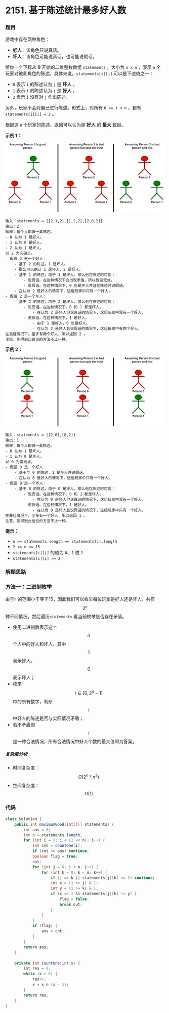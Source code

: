 # 2151. 基于陈述统计最多好人数

### 题目

游戏中存在两种角色：

- **好人**：该角色只说真话。
- **坏人**：该角色可能说真话，也可能说假话。

给你一个下标从 **0** 开始的二维整数数组 `statements` ，大小为 `n x n` ，表示 `n` 个玩家对彼此角色的陈述。具体来说，`statements[i][j]` 可以是下述值之一：

- `0` 表示 `i` 的陈述认为 `j` 是 **坏人** 。
- `1` 表示 `i` 的陈述认为 `j` 是 **好人** 。
- `2` 表示 `i` 没有对 `j` 作出陈述。

另外，玩家不会对自己进行陈述。形式上，对所有 `0 <= i < n` ，都有 `statements[i][i] = 2` 。

根据这 `n` 个玩家的陈述，返回可以认为是 **好人** 的 **最大** 数目。

 

**示例 1：**

![img](5992%E5%9F%BA%E4%BA%8E%E9%99%88%E8%BF%B0%E7%BB%9F%E8%AE%A1%E6%9C%80%E5%A4%9A%E5%A5%BD%E4%BA%BA%E6%95%B0.assets/logic1.jpg)

```
输入：statements = [[2,1,2],[1,2,2],[2,0,2]]
输出：2
解释：每个人都做一条陈述。
- 0 认为 1 是好人。
- 1 认为 0 是好人。
- 2 认为 1 是坏人。
以 2 为突破点。
- 假设 2 是一个好人：
    - 基于 2 的陈述，1 是坏人。
    - 那么可以确认 1 是坏人，2 是好人。
    - 基于 1 的陈述，由于 1 是坏人，那么他在陈述时可能：
        - 说真话。在这种情况下会出现矛盾，所以假设无效。
        - 说假话。在这种情况下，0 也是坏人并且在陈述时说假话。
    - 在认为 2 是好人的情况下，这组玩家中只有一个好人。
- 假设 2 是一个坏人：
    - 基于 2 的陈述，由于 2 是坏人，那么他在陈述时可能：
        - 说真话。在这种情况下，0 和 1 都是坏人。
            - 在认为 2 是坏人但说真话的情况下，这组玩家中没有一个好人。
        - 说假话。在这种情况下，1 是好人。
            - 由于 1 是好人，0 也是好人。
            - 在认为 2 是坏人且说假话的情况下，这组玩家中有两个好人。
在最佳情况下，至多有两个好人，所以返回 2 。
注意，能得到此结论的方法不止一种。
```

**示例 2：**

![img](5992%E5%9F%BA%E4%BA%8E%E9%99%88%E8%BF%B0%E7%BB%9F%E8%AE%A1%E6%9C%80%E5%A4%9A%E5%A5%BD%E4%BA%BA%E6%95%B0.assets/logic2.jpg)

```
输入：statements = [[2,0],[0,2]]
输出：1
解释：每个人都做一条陈述。
- 0 认为 1 是坏人。
- 1 认为 0 是坏人。
以 0 为突破点。
- 假设 0 是一个好人：
    - 基于与 0 的陈述，1 是坏人并说假话。
    - 在认为 0 是好人的情况下，这组玩家中只有一个好人。
- 假设 0 是一个坏人：
    - 基于 0 的陈述，由于 0 是坏人，那么他在陈述时可能：
        - 说真话。在这种情况下，0 和 1 都是坏人。
            - 在认为 0 是坏人但说真话的情况下，这组玩家中没有一个好人。
        - 说假话。在这种情况下，1 是好人。
            - 在认为 0 是坏人且说假话的情况下，这组玩家中只有一个好人。
在最佳情况下，至多有一个好人，所以返回 1 。 
注意，能得到此结论的方法不止一种。
```

 

**提示：**

- `n == statements.length == statements[i].length`
- `2 <= n <= 15`
- `statements[i][j]` 的值为 `0`、`1` 或 `2`
- `statements[i][i] == 2`

### 解题思路

### 方法一：二进制枚举

由于`n` 的范围小于等于15，因此我们可以枚举每位玩家是好人还是坏人，共有 $$ 2^n $$种不同情况，然后遍历`statements` 看当前枚举是否存在矛盾。

- 使用二进制数表示这个 $$ n $$ 个人中的好人和坏人，其中 $$ 1 $$ 表示好人，$$ 0 $$ 表示坏人；
- 枚举 $$ i ∈ [0, 2^n - 1] $$ 中的所有数字，判断 $$ i $$ 中好人的陈述是否与实际情况矛盾；
- 若不矛盾则 $$ i $$ 是一种合法情况，所有合法情况中好人个数的最大值即为答案。

##### 复杂度分析

- 时间复杂度：$$ O(2^n*n^2) $$
- 空间复杂度：$$ O(1) $$

### 代码

```java
class Solution {
    public int maximumGood(int[][] statements) {
        int ans = 0;
        int n = statements.length;
        for (int i = 1; i < (1 << n); i++) {
            int cnt = countOne(i);
            if (cnt <= ans) continue;
            boolean flag = true;
            out:
            for (int j = 0; j < n; j++) {
                for (int k = 0; k < n; k++) {
                    if (j == k || statements[j][k] == 2) continue;
                    int x = (i >> j) & 1;
                    int y = (i >> k) & 1;
                    if (x == 1 && statements[j][k] != y) {
                        flag = false;
                        break out;
                    }
                }
            }
            if (flag) {
                ans = cnt;
            }
        }
        return ans;
    }

    private int countOne(int x) {
        int res = 0;
        while (x > 0) {
            res++;
            x = x & (x - 1);
        }
        return res;
    }
}
```

